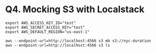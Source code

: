 # Q4. Mocking S3 with Localstack

    export AWS_ACCESS_KEY_ID="test"
    export AWS_SECRET_ACCESS_KEY="test"
    export AWS_DEFAULT_REGION="us-east-1"

    aws --endpoint-url=http://localhost:4566 s3 mb s3://nyc-duration
    aws --endpoint-url=http://localhost:4566 s3 ls